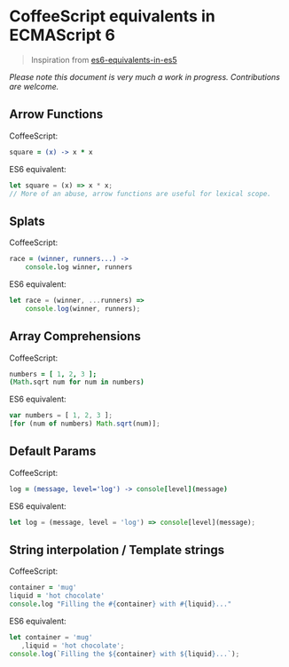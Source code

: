 # CoffeeScript equivalents in ECMAScript 6
> Inspiration from [es6-equivalents-in-es5](https://github.com/addyosmani/es6-equivalents-in-es5)

*Please note this document is very much a work in progress. Contributions are welcome.*


## Arrow Functions

CoffeeScript:

```coffee
square = (x) -> x * x
```

ES6 equivalent:

```js
let square = (x) => x * x;
// More of an abuse, arrow functions are useful for lexical scope.
```

## Splats

CoffeeScript:

```coffee
race = (winner, runners...) ->
    console.log winner, runners
```

ES6 equivalent:

```js
let race = (winner, ...runners) =>
    console.log(winner, runners);
```

## Array Comprehensions

CoffeeScript:

```coffee
numbers = [ 1, 2, 3 ];
(Math.sqrt num for num in numbers)
```

ES6 equivalent:

```js
var numbers = [ 1, 2, 3 ];
[for (num of numbers) Math.sqrt(num)];
```

## Default Params

CoffeeScript:

```coffee
log = (message, level='log') -> console[level](message)
```

ES6 equivalent:

```js
let log = (message, level = 'log') => console[level](message);
```

## String interpolation / Template strings

CoffeeScript:

```coffee
container = 'mug'
liquid = 'hot chocolate'
console.log "Filling the #{container} with #{liquid}..."
```

ES6 equivalent:

```js
let container = 'mug'
   ,liquid = 'hot chocolate';
console.log(`Filling the ${container} with ${liquid}...`);
```

